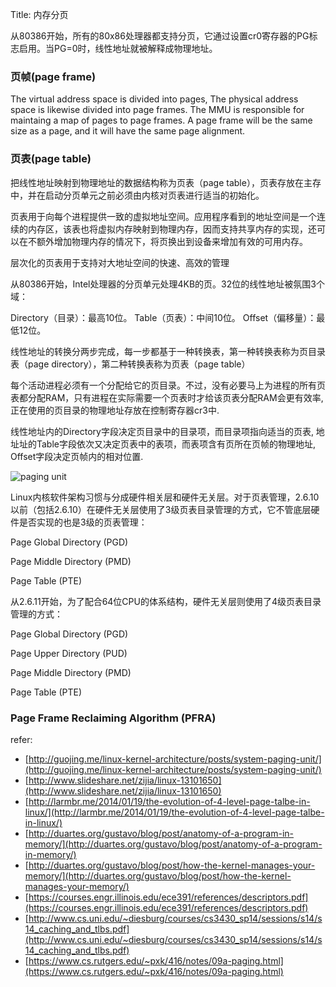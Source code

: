 Title: 内存分页

从80386开始，所有的80x86处理器都支持分页，它通过设置cr0寄存器的PG标志启用。当PG=0时，线性地址就被解释成物理地址。

### 页帧(page frame)

The virtual address space is divided into pages, The physical address space is likewise divided into page frames. The MMU is responsible for maintaing a map of pages to page frames. A page frame will be the same size as a page, and it will have the same page alignment. 

### 页表(page table)
把线性地址映射到物理地址的数据结构称为页表（page table），页表存放在主存中，并在启动分页单元之前必须由内核对页表进行适当的初始化。

页表用于向每个进程提供一致的虚拟地址空间。应用程序看到的地址空间是一个连续的内存区，该表也将虚拟内存映射到物理内存，因而支持共享内存的实现，还可以在不额外增加物理内存的情况下，将页换出到设备来增加有效的可用内存。


层次化的页表用于支持对大地址空间的快速、高效的管理


从80386开始，Intel处理器的分页单元处理4KB的页。32位的线性地址被氛围3个域：

Directory（目录）：最高10位。
Table（页表）：中间10位。
Offset（偏移量）：最低12位。

线性地址的转换分两步完成，每一步都基于一种转换表，第一种转换表称为页目录表（page directory），第二种转换表称为页表（page table）


每个活动进程必须有一个分配给它的页目录。不过，没有必要马上为进程的所有页表都分配RAM，只有进程在实际需要一个页表时才给该页表分配RAM会更有效率, 正在使用的页目录的物理地址存放在控制寄存器cr3中.

线性地址内的Directory字段决定页目录中的目录项，而目录项指向适当的页表, 地址址的Table字段依次又决定页表中的表项，而表项含有页所在页帧的物理地址, Offset字段决定页帧内的相对位置.

![paging unit](/img/paging-unit.png)

 Linux内核软件架构习惯与分成硬件相关层和硬件无关层。对于页表管理，2.6.10以前（包括2.6.10）在硬件无关层使用了3级页表目录管理的方式，它不管底层硬件是否实现的也是3级的页表管理：

Page Global Directory (PGD)

Page Middle Directory (PMD)

Page Table (PTE)

从2.6.11开始，为了配合64位CPU的体系结构，硬件无关层则使用了4级页表目录管理的方式：

Page Global Directory (PGD)

Page Upper Directory (PUD)

Page Middle Directory (PMD)

Page Table (PTE)


### Page Frame Reclaiming Algorithm (PFRA)

refer:

- [http://guojing.me/linux-kernel-architecture/posts/system-paging-unit/](http://guojing.me/linux-kernel-architecture/posts/system-paging-unit/)
- [http://www.slideshare.net/zijia/linux-13101650](http://www.slideshare.net/zijia/linux-13101650)
- [http://larmbr.me/2014/01/19/the-evolution-of-4-level-page-talbe-in-linux/](http://larmbr.me/2014/01/19/the-evolution-of-4-level-page-talbe-in-linux/)
- [http://duartes.org/gustavo/blog/post/anatomy-of-a-program-in-memory/](http://duartes.org/gustavo/blog/post/anatomy-of-a-program-in-memory/)
- [http://duartes.org/gustavo/blog/post/how-the-kernel-manages-your-memory/](http://duartes.org/gustavo/blog/post/how-the-kernel-manages-your-memory/)
- [https://courses.engr.illinois.edu/ece391/references/descriptors.pdf](https://courses.engr.illinois.edu/ece391/references/descriptors.pdf)
- [http://www.cs.uni.edu/~diesburg/courses/cs3430_sp14/sessions/s14/s14_caching_and_tlbs.pdf](http://www.cs.uni.edu/~diesburg/courses/cs3430_sp14/sessions/s14/s14_caching_and_tlbs.pdf)
- [https://www.cs.rutgers.edu/~pxk/416/notes/09a-paging.html](https://www.cs.rutgers.edu/~pxk/416/notes/09a-paging.html)
